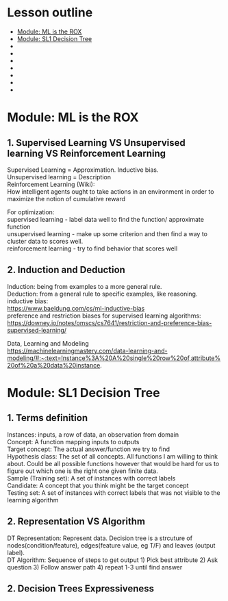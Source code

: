 # Lesson outline
- [Module: ML is the ROX](#1)
- [Module: SL1 Decision Tree](#2)
- []()
- []()
- []()
- []()
- []()
- []()
- []()


<h1 id="1">Module: ML is the ROX</h1>

## 1. Supervised Learning VS Unsupervised learning VS Reinforcement Learning
Supervised Learning = Approximation. Inductive bias.<br />
Unsupervised learning = Description<br />
Reinforcement Learning (Wiki): <br />
How intelligent agents ought to take actions in an environment in order to maximize the notion of cumulative reward<br />

For optimization:<br />
supervised learning - label data well to find the function/ approximate function<br />
unsupervised learning - make up some criterion and then find a way to cluster data to scores well.<br />
reinforcement learning - try to find behavior that scores well<br />

## 2. Induction and Deduction
Induction: being from examples to a more general rule.<br />
Deduction: from a general rule to specific examples, like reasoning.<br />
inductive bias: <br />
https://www.baeldung.com/cs/ml-inductive-bias<br />
preference and restriction biases for supervised learning algorithms:<br />
https://downey.io/notes/omscs/cs7641/restriction-and-preference-bias-supervised-learning/<br />

Data, Learning and Modeling<br />
https://machinelearningmastery.com/data-learning-and-modeling/#:~:text=Instance%3A%20A%20single%20row%20of,attribute%20of%20a%20data%20instance.


<h1 id="2">Module: SL1 Decision Tree</h1>

## 1. Terms definition
Instances: inputs, a row of data, an observation from domain <br />
Concept: A function mapping inputs to outputs<br />
Target concept: The actual answer/function we try to find<br />
Hypothesis class: The set of all concepts. All functions I am willing to think about. Could be all possible functions however that would be hard for us to figure out which one is the right one given finite data.<br />
Sample (Training set): A set of instances with correct labels<br />
Candidate: A concept that you think might be the target concept<br />
Testing set: A set of instances with correct labels that was not visible to the learning algorithm<br />

## 2. Representation VS Algorithm
DT Representation: Represent data. Decision tree is a strcuture of nodes(condition/feature), edges(feature value, eg T/F) and leaves (output label).<br />
DT Algorithm: Sequence of steps to get output 1) Pick best attribute 2) Ask question 3) Follow answer path 4) repeat 1-3 until find answer<br />

## 2. Decision Trees Expressiveness


